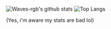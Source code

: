 ![Waves-rgb's github stats](https://github-readme-stats.vercel.app/api?username=Waves-rgb&theme=midnight-purple&show_icons=true)
![Top Langs](https://github-readme-stats.vercel.app/api/top-langs/?username=Waves-rgb&theme=midnight-purple&layout=compact)

(Yes, i'm aware my stats are bad lol)
<!--
**Waves-rgb/Waves-rgb** is a ✨ _special_ ✨ repository because its `README.md` (this file) appears on your GitHub profile.

Here are some ideas to get you started:

- 🔭 I’m currently working on ...
- 🌱 I’m currently learning ...
- 👯 I’m looking to collaborate on ...
- 🤔 I’m looking for help with ...
- 💬 Ask me about ...
- 📫 How to reach me: ...
- 😄 Pronouns: ...
- ⚡ Fun fact: ...
-->
